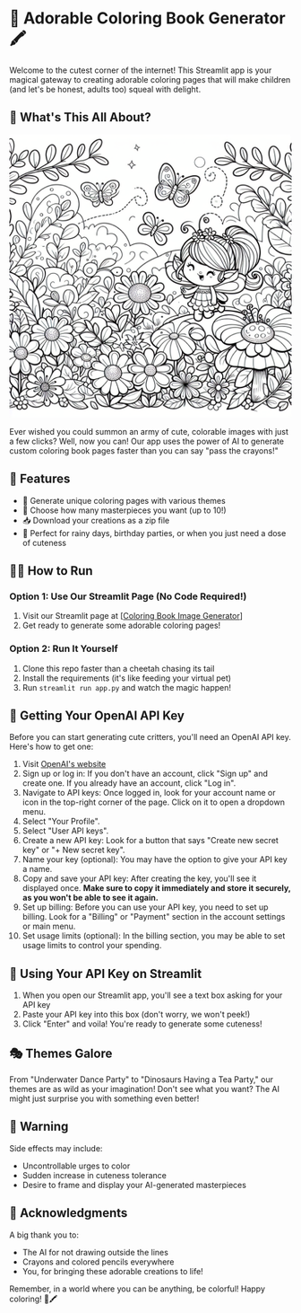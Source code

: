 # 🐘 Adorable Coloring Book Generator 🖍️

Welcome to the cutest corner of the internet! This Streamlit app is your magical gateway to creating adorable coloring pages that will make children (and let's be honest, adults too) squeal with delight.

## 🌟 What's This All About?
    
![Its magical](./images/magic_garden.png)

Ever wished you could summon an army of cute, colorable images with just a few clicks? Well, now you can! Our app uses the power of AI to generate custom coloring book pages faster than you can say "pass the crayons!"

## 🚀 Features

- 🎨 Generate unique coloring pages with various themes
- 🔢 Choose how many masterpieces you want (up to 10!)
- 📥 Download your creations as a zip file
- 🌈 Perfect for rainy days, birthday parties, or when you just need a dose of cuteness

## 🏃‍♂️ How to Run

### Option 1: Use Our Streamlit Page (No Code Required!)

1. Visit our Streamlit page at [[Coloring Book Image Generator](https://coloring-images-generator.streamlit.app/)]
2. Get ready to generate some adorable coloring pages!

### Option 2: Run It Yourself

1. Clone this repo faster than a cheetah chasing its tail
2. Install the requirements (it's like feeding your virtual pet)
3. Run `streamlit run app.py` and watch the magic happen!

## 🔑 Getting Your OpenAI API Key

Before you can start generating cute critters, you'll need an OpenAI API key. Here's how to get one:

1. Visit [OpenAI's website](https://platform.openai.com/)
2. Sign up or log in: If you don't have an account, click "Sign up" and create one. If you already have an account, click "Log in".
3. Navigate to API keys: Once logged in, look for your account name or icon in the top-right corner of the page. Click on it to open a dropdown menu.
4. Select "Your Profile".
5. Select "User API keys".
6. Create a new API key: Look for a button that says "Create new secret key" or "+ New secret key".
7. Name your key (optional): You may have the option to give your API key a name.
8. Copy and save your API key: After creating the key, you'll see it displayed once. **Make sure to copy it immediately and store it securely, as you won't be able to see it again.**
9. Set up billing: Before you can use your API key, you need to set up billing. Look for a "Billing" or "Payment" section in the account settings or main menu.
10. Set usage limits (optional): In the billing section, you may be able to set usage limits to control your spending.


## 🎨 Using Your API Key on Streamlit

1. When you open our Streamlit app, you'll see a text box asking for your API key
2. Paste your API key into this box (don't worry, we won't peek!)
3. Click "Enter" and voila! You're ready to generate some cuteness!

## 🎭 Themes Galore

From "Underwater Dance Party" to "Dinosaurs Having a Tea Party," our themes are as wild as your imagination! Don't see what you want? The AI might just surprise you with something even better!

## 🚨 Warning

Side effects may include:
- Uncontrollable urges to color
- Sudden increase in cuteness tolerance
- Desire to frame and display your AI-generated masterpieces

## 🙏 Acknowledgments

A big thank you to:
- The AI for not drawing outside the lines
- Crayons and colored pencils everywhere
- You, for bringing these adorable creations to life!

Remember, in a world where you can be anything, be colorful! Happy coloring! 🌈🖍️
